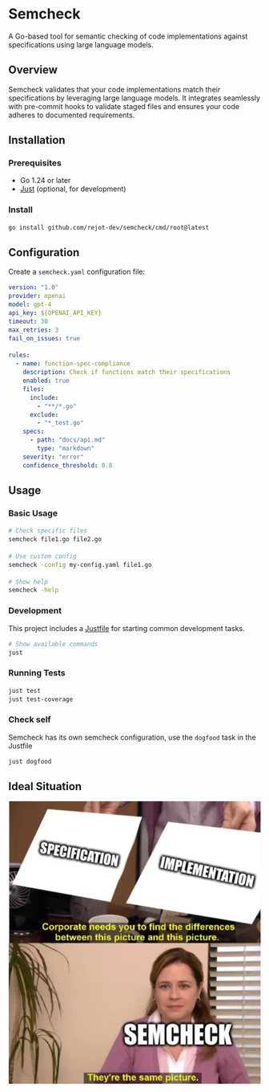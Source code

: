 # Semcheck

A Go-based tool for semantic checking of code implementations against specifications using large language models.

## Overview

Semcheck validates that your code implementations match their specifications by leveraging large language models. It integrates seamlessly with pre-commit hooks to validate staged files and ensures your code adheres to documented requirements.

## Installation

### Prerequisites

- Go 1.24 or later
- [Just](https://github.com/casey/just) (optional, for development)

### Install

```bash
go install github.com/rejot-dev/semcheck/cmd/root@latest
```

## Configuration

Create a `semcheck.yaml` configuration file:

```yaml
version: "1.0"
provider: openai
model: gpt-4
api_key: ${OPENAI_API_KEY}
timeout: 30
max_retries: 3
fail_on_issues: true

rules:
  - name: function-spec-compliance
    description: Check if functions match their specifications
    enabled: true
    files:
      include:
        - "**/*.go"
      exclude:
        - "*_test.go"
    specs:
      - path: "docs/api.md"
        type: "markdown"
    severity: "error"
    confidence_threshold: 0.8
```

## Usage

### Basic Usage

```bash
# Check specific files
semcheck file1.go file2.go

# Use custom config
semcheck -config my-config.yaml file1.go

# Show help
semcheck -help
```

### Development

This project includes a [Justfile](./Justfile) for starting common development tasks.

```bash
# Show available commands
just
```

### Running Tests

```bash
just test
just test-coverage
```

### Check self

Semcheck has its own semcheck configuration, use the `dogfood` task in the Justfile

```bash
just dogfood
```


## Ideal Situation

![The Office meme: 'Corporate needs you to find the difference between these pictures' showing 'specification' and 'implementation', with semcheck saying 'they are the same picture'](./assets/office-meme.webp)

